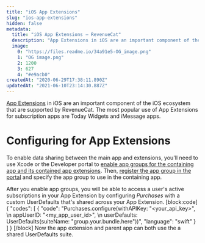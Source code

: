 ```yaml
---
title: "iOS App Extensions"
slug: "ios-app-extensions"
hidden: false
metadata: 
  title: "iOS App Extensions – RevenueCat"
  description: "App Extensions in iOS are an important component of the iOS ecosystem that are supported by RevenueCat. The most popular use of App Extensions for subscription apps are Today Widgets and iMessage apps."
  image: 
    0: "https://files.readme.io/34a91e5-OG_image.png"
    1: "OG image.png"
    2: 1200
    3: 627
    4: "#e9acb0"
createdAt: "2020-06-29T17:38:11.890Z"
updatedAt: "2021-06-10T23:14:30.887Z"
---
```

[App Extensions](https://developer.apple.com/app-extensions/) in iOS are an important component of the iOS ecosystem that are supported by RevenueCat. The most popular use of App Extensions for subscription apps are Today Widgets and iMessage apps.

# Configuring for App Extensions

To enable data sharing between the main app and extensions, you'll need to use Xcode or the Developer portal to [enable app groups for the containing app and its contained app extensions](https://developer.apple.com/library/archive/documentation/General/Conceptual/ExtensibilityPG/ExtensionScenarios.html#//apple_ref/doc/uid/TP40014214-CH21-SW1). Then, [register the app group in the portal](https://developer.apple.com/library/archive/documentation/Miscellaneous/Reference/EntitlementKeyReference/Chapters/EnablingAppSandbox.html#//apple_ref/doc/uid/TP40011195-CH4-SW19) and specify the app group to use in the containing app.

After you enable app groups, you will be able to access a user's active subscriptions in your App Extension by configuring *Purchases* with a custom UserDefaults that's shared across your App Extension.
[block:code]
{
  "codes": [
    {
      "code": "Purchases.configure(withAPIKey: \"<your_api_key>\", \n                    appUserID: \"<my_app_user_id>\", \n                     userDefaults: UserDefaults(suiteName: \"group.your.bundle.here\"))",
      "language": "swift"
    }
  ]
}
[/block]
Now the app extension and parent app can both use the a shared UserDefaults suite.